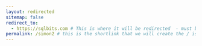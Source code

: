 ```yaml
---
layout: redirected
sitemap: false
redirect_to:
  - https://sqlbits.com # This is where it will be redirected  - must be a complete url and a space after the -
permalink: /simon2 # this is the shortlink that we will create the / is required - MUST MATCH the name of the file amd a space after the :
---
```

